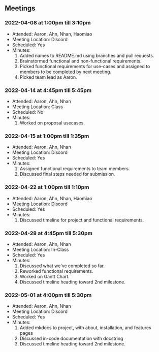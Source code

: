## Meetings

### 2022-04-08 at 1:00pm till 3:10pm
- Attended: Aaron, Ahn, Nhan, Haomiao
- Meeting Location: Discord
- Scheduled: Yes
- Minutes:
  1. Added names to README.md using branches and pull requests.
  2. Brainstormed functional and non-functional requirements.
  3. Picked functional requirements for use-cases and assigned to members to be completed by next meeting.
  4. Picked team lead as Aaron.

### 2022-04-14 at 4:45pm till 5:45pm
- Attended: Aaron, Ahn, Nhan
- Meeting Location: Class
- Scheduled: No
- Minutes:
  1. Worked on proposal usecases.

### 2022-04-15 at 1:00pm till 1:35pm
- Attended: Aaron, Ahn, Nhan
- Meeting Location: Discord
- Scheduled: Yes
- Minutes:
  1. Assigned functional requirements to team members.
  2. Discussed final steps needed for submission.

### 2022-04-22 at 1:00pm till 1:10pm
- Attended: Aaron, Ahn, Nhan, Haomiao
- Meeting Location: Discord
- Scheduled: Yes
- Minutes:
  1. Discussed timeline for project and functional requirements.

### 2022-04-28 at 4:45pm till 5:30pm
- Attended: Aaron, Ahn, Nhan
- Meeting Location: In-Class
- Scheduled: Yes
- Minutes:
  1. Discussed what we've completed so far.
  2. Reworked functional requirements.
  3. Worked on Gantt Chart.
  4. Discussed timeline heading toward 2nd milestone.

### 2022-05-01 at 4:00pm till 5:30pm
- Attended: Aaron, Ahn, Nhan
- Meeting Location: Discord
- Scheduled: Yes
- Minutes:
  1. Added mkdocs to project, with about, installation, and features pages
  2. Discussed in-code documentation with docstring
  3. Discussed timeline heading toward 2nd milestone.
